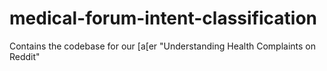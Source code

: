 # medical-forum-intent-classification
Contains the codebase for our [a[er "Understanding Health Complaints on Reddit"
